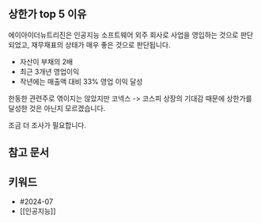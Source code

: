 ## 상한가 top 5 이유
에이아이더뉴트리진은 인공지능 소프트웨어 외주 회사로 사업을 영입하는 것으로 판단되었고, 재무재표의 상태가 매우 좋은 것으로 판단됩니다.
- 자산이 부채의 2배
- 최근 3개년 영업이익
- 작년에는 매출액 대비 33% 영업 이익 달성

한동한 관련주로 엮이지는 않았지만 코넥스 -> 코스피 상장의 기대감 때문에 상한가를 달성한 것은 아닌지 모르겠습니다.

조금 더 조사가 필요합니다.
## 참고 문서

## 키워드
- #2024-07 
- [[인공지능]]
